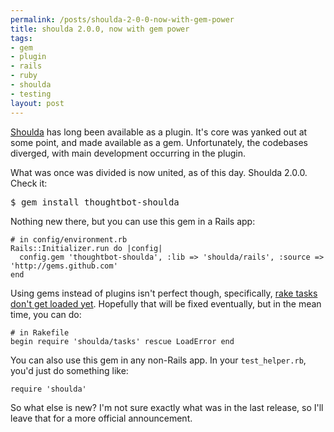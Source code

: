 ```yaml
--- 
permalink: /posts/shoulda-2-0-0-now-with-gem-power
title: shoulda 2.0.0, now with gem power
tags: 
- gem
- plugin
- rails
- ruby
- shoulda
- testing
layout: post
---
```

[Shoulda](http://thoughtbot.com/projects/shoulda) has long been available as a plugin. It's core was yanked out at some point, and made available as a gem. Unfortunately, the codebases diverged, with main development occurring in the plugin.

What was once was divided is now united, as of this day. Shoulda 2.0.0. Check it:

<pre class="terminal unix"><samp class="prompt shell">$</samp> <kbd class="shell">gem install thoughtbot-shoulda</kbd></pre>
    
Nothing new there, but you can use this gem in a Rails app:

<pre><code class="ruby"># in config/environment.rb
Rails::Initializer.run do |config|
  config.gem 'thoughtbot-shoulda', :lib => 'shoulda/rails', :source => 'http://gems.github.com'
end</code></pre>
    
Using gems instead of plugins isn't perfect though, specifically, [rake tasks don't get loaded yet](http://rails.lighthouseapp.com/projects/8994/tickets/59-when-loading-a-plugin-via-rubygems-rake-tasks-aren-t-included-2). Hopefully that will be fixed eventually, but in the mean time, you can do:

<pre><code class="ruby"># in Rakefile
begin require 'shoulda/tasks' rescue LoadError end</code></pre>

You can also use this gem in any non-Rails app. In your `test_helper.rb`, you'd just do something like:

<pre><code class="ruby">require 'shoulda'</code></pre>

So what else is new? I'm not sure exactly what was in the last release, so I'll leave that for a more official announcement.